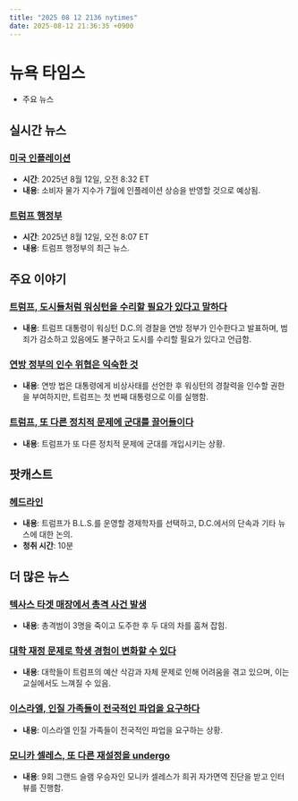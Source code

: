 ```yaml
---
title: "2025 08 12 2136 nytimes"
date: 2025-08-12 21:36:35 +0900
---
```


# 뉴욕 타임스
- 주요 뉴스

## 실시간 뉴스

### [미국 인플레이션](https://www.nytimes.com/live/2025/08/12/business/cpi-inflation-tariffs-fed)

- **시간**: 2025년 8월 12일, 오전 8:32 ET
- **내용**: 소비자 물가 지수가 7월에 인플레이션 상승을 반영할 것으로 예상됨.
### [트럼프 행정부](https://www.nytimes.com/live/2025/08/12/us/trump-news)

- **시간**: 2025년 8월 12일, 오전 8:07 ET
- **내용**: 트럼프 행정부의 최근 뉴스.
## 주요 이야기

### [트럼프, 도시들처럼 워싱턴을 수리할 필요가 있다고 말하다](https://www.nytimes.com/2025/08/12/us/politics/trump-dc-crime.html)

- **내용**: 트럼프 대통령이 워싱턴 D.C.의 경찰을 연방 정부가 인수한다고 발표하며, 범죄가 감소하고 있음에도 불구하고 도시를 수리할 필요가 있다고 언급함.
### [연방 정부의 인수 위협은 익숙한 것](https://www.nytimes.com/2025/08/11/us/politics/dc-federal-takeover-trump-bowser.html)

- **내용**: 연방 법은 대통령에게 비상사태를 선언한 후 워싱턴의 경찰력을 인수할 권한을 부여하지만, 트럼프는 첫 번째 대통령으로 이를 실행함.
### [트럼프, 또 다른 정치적 문제에 군대를 끌어들이다](https://www.nytimes.com/2025/08/11/us/politics/trump-military-washington.html)

- **내용**: 트럼프가 또 다른 정치적 문제에 군대를 개입시키는 상황.
## 팟캐스트

### [헤드라인](https://www.nytimes.com/2025/08/12/podcasts/the-headlines/trump-crackdown-dc-silicon-valley-pentagon.html)

- **내용**: 트럼프가 B.L.S.를 운영할 경제학자를 선택하고, D.C.에서의 단속과 기타 뉴스에 대한 논의.
- **청취 시간**: 10분
## 더 많은 뉴스

### [텍사스 타겟 매장에서 총격 사건 발생](https://www.nytimes.com/2025/08/11/us/austin-shooting.html)

- **내용**: 총격범이 3명을 죽이고 도주한 후 두 대의 차를 훔쳐 잡힘.
### [대학 재정 문제로 학생 경험이 변화할 수 있다](https://www.nytimes.com/2025/08/12/us/college-financial-troubles-student-experience.html)

- **내용**: 대학들이 트럼프의 예산 삭감과 자체 문제로 인해 어려움을 겪고 있으며, 이는 교실에서도 느껴질 수 있음.
### [이스라엘, 인질 가족들이 전국적인 파업을 요구하다](https://www.nytimes.com/2025/08/12/world/middleeast/israel-general-strike.html)

- **내용**: 이스라엘 인질 가족들이 전국적인 파업을 요구하는 상황.
### [모니카 셀레스, 또 다른 재설정을 undergo](https://www.nytimes.com/athletic/6543263/2025/08/12/tennis-monica-seles-interview-autoimmune-diagnosis/)

- **내용**: 9회 그랜드 슬램 우승자인 모니카 셀레스가 희귀 자가면역 진단을 받고 인터뷰를 진행함.